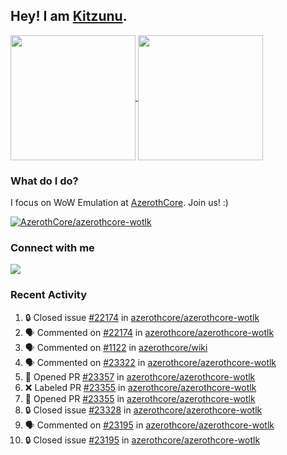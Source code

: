 ## Hey! I am [Kitzunu](https://Github.com/Kitzunu).

<!--
[![Kitzunu's Github stats](https://github-readme-stats.vercel.app/api?username=kitzunu&theme=github_dark&show_icons=true&number_format=long)](https://github.com/Kitzunu)

[![Kitzunu's Language stats](https://github-readme-stats.vercel.app/api/top-langs/?username=Kitzunu&layout=donut&theme=github_dark)](https://github.com/Kitzunu)
-->

<a href="https://github.com/Kitzunu">
  <img height=200 align="center" src="https://github-readme-stats.vercel.app/api?username=kitzunu&theme=github_dark&show_icons=true&number_format=long" />
</a>
<a href="https://github.com/Kitzunu">
  <img height=200 align="center" src="https://github-readme-stats.vercel.app/api/top-langs/?username=Kitzunu&layout=donut&theme=github_dark" />
</a>

### What do I do?

I focus on WoW Emulation at [AzerothCore](https://github.com/AzerothCore). Join us! :)

[![AzerothCore/azerothcore-wotlk](https://github-readme-stats.vercel.app/api/pin/?username=AzerothCore&repo=azerothcore-wotlk&theme=github_dark&show_owner=true)](https://github.com/azerothcore/azerothcore-wotlk)

### Connect with me
[![](https://img.shields.io/badge/AzerothCore%20Discord-Connect%20with%20me!-green)](https://discord.com/invite/gkt4y2x)

### Recent Activity

<!--START_SECTION:activity-->
1. 🔒 Closed issue [#22174](https://github.com/azerothcore/azerothcore-wotlk/issues/22174) in [azerothcore/azerothcore-wotlk](https://github.com/azerothcore/azerothcore-wotlk)
2. 🗣 Commented on [#22174](https://github.com/azerothcore/azerothcore-wotlk/issues/22174#issuecomment-3446813150) in [azerothcore/azerothcore-wotlk](https://github.com/azerothcore/azerothcore-wotlk)
3. 🗣 Commented on [#1122](https://github.com/azerothcore/wiki/pull/1122#issuecomment-3446184704) in [azerothcore/wiki](https://github.com/azerothcore/wiki)
4. 🗣 Commented on [#23322](https://github.com/azerothcore/azerothcore-wotlk/issues/23322#issuecomment-3433969955) in [azerothcore/azerothcore-wotlk](https://github.com/azerothcore/azerothcore-wotlk)
5. 💪 Opened PR [#23357](undefined) in [azerothcore/azerothcore-wotlk](https://github.com/azerothcore/azerothcore-wotlk)
6. ❌ Labeled PR [#23355](undefined) in [azerothcore/azerothcore-wotlk](https://github.com/azerothcore/azerothcore-wotlk)
7. 💪 Opened PR [#23355](undefined) in [azerothcore/azerothcore-wotlk](https://github.com/azerothcore/azerothcore-wotlk)
8. 🔒 Closed issue [#23328](https://github.com/azerothcore/azerothcore-wotlk/issues/23328) in [azerothcore/azerothcore-wotlk](https://github.com/azerothcore/azerothcore-wotlk)
9. 🗣 Commented on [#23195](https://github.com/azerothcore/azerothcore-wotlk/issues/23195#issuecomment-3419847519) in [azerothcore/azerothcore-wotlk](https://github.com/azerothcore/azerothcore-wotlk)
10. 🔒 Closed issue [#23195](https://github.com/azerothcore/azerothcore-wotlk/issues/23195) in [azerothcore/azerothcore-wotlk](https://github.com/azerothcore/azerothcore-wotlk)
<!--END_SECTION:activity-->

